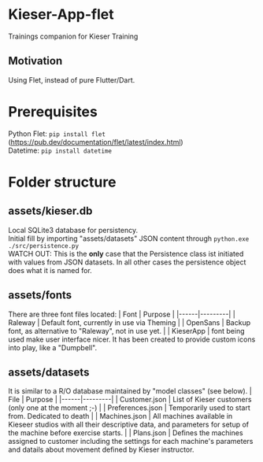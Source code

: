 # Kieser-App-flet
Trainings companion for Kieser Training

## Motivation
Using Flet, instead of pure Flutter/Dart.

# Prerequisites
Python Flet: ``pip install flet`` (https://pub.dev/documentation/flet/latest/index.html)<br/>
Datetime: ``pip install datetime``

# Folder structure
## assets/kieser.db
Local SQLite3 database for persistency.<br/>
Initial fill by importing "assets/datasets" JSON content through ``python.exe ./src/persistence.py``<br/>
WATCH OUT: This is the **only** case that the Persistence class ist initiated with values from JSON datasets. In all other cases the persistence object does what it is named for.
## assets/fonts
There are three font files located:
| Font | Purpose |
|------|---------|
| Raleway | Default font, currently in use via Theming |
| OpenSans | Backup font, as alternative to "Raleway", not in use yet. |
| KieserApp | font being used make user interface nicer. It has been created to provide custom icons into play, like a "Dumpbell".

## assets/datasets
It is similar to a R/O database maintained by "model classes" (see below).
| File | Purpose |
|------|---------|
| Customer.json | List of Kieser customers (only one at the moment ;-) |
| Preferences.json | Temporarily used to start from. Dedicated to death |
| Machines.json | All machines available in Kieseer studios with all their descriptive data, and parameters for setup of the machine before exercise starts. |
| Plans.json | Defines the machines assigned to customer including the settings for each machine's parameters and datails about movement defined by Kieser instructor.<br/>



